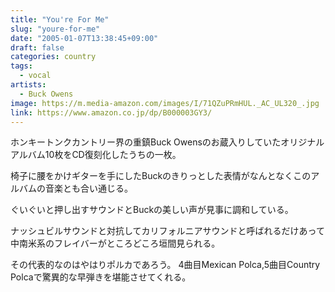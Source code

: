 ```yaml
---
title: "You're For Me"
slug: "youre-for-me"
date: "2005-01-07T13:38:45+09:00"
draft: false
categories: country
tags: 
  - vocal
artists:
  - Buck Owens
image: https://m.media-amazon.com/images/I/71QZuPRmHUL._AC_UL320_.jpg
link: https://www.amazon.co.jp/dp/B000003GY3/
---
```

ホンキートンクカントリー界の重鎮Buck Owensのお蔵入りしていたオリジナルアルバム10枚をCD復刻化したうちの一枚。 
<!--more-->
椅子に腰をかけギターを手にしたBuckのきりっとした表情がなんとなくこのアルバムの音楽とも合い通じる。

ぐいぐいと押し出すサウンドとBuckの美しい声が見事に調和している。

ナッシュビルサウンドと対抗してカリフォルニアサウンドと呼ばれるだけあって中南米系のフレイバーがところどころ垣間見られる。

その代表的なのはやはりポルカであろう。
4曲目Mexican Polca,5曲目Country Polcaで驚異的な早弾きを堪能させてくれる。
